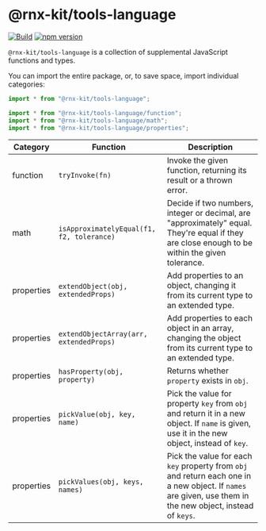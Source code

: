 # @rnx-kit/tools-language

[![Build](https://github.com/microsoft/rnx-kit/actions/workflows/build.yml/badge.svg)](https://github.com/microsoft/rnx-kit/actions/workflows/build.yml)
[![npm version](https://img.shields.io/npm/v/@rnx-kit/tools-language)](https://www.npmjs.com/package/@rnx-kit/tools-language)

`@rnx-kit/tools-language` is a collection of supplemental JavaScript functions
and types.

You can import the entire package, or, to save space, import individual
categories:

```typescript
import * from "@rnx-kit/tools-language";

import * from "@rnx-kit/tools-language/function";
import * from "@rnx-kit/tools-language/math";
import * from "@rnx-kit/tools-language/properties";
```

<!-- The following table can be updated by running `yarn update-readme` -->
<!-- @rnx-kit/api start -->



| Category   | Function                                  | Description                                                                                                                                                 |
| ---------- | ----------------------------------------- | ----------------------------------------------------------------------------------------------------------------------------------------------------------- |
| function   | `tryInvoke(fn)`                           | Invoke the given function, returning its result or a thrown error.                                                                                          |
| math       | `isApproximatelyEqual(f1, f2, tolerance)` | Decide if two numbers, integer or decimal, are "approximately" equal. They're equal if they are close enough to be within the given tolerance.              |
| properties | `extendObject(obj, extendedProps)`        | Add properties to an object, changing it from its current type to an extended type.                                                                         |
| properties | `extendObjectArray(arr, extendedProps)`   | Add properties to each object in an array, changing the object from its current type to an extended type.                                                   |
| properties | `hasProperty(obj, property)`              | Returns whether `property` exists in `obj`.                                                                                                                 |
| properties | `pickValue(obj, key, name)`               | Pick the value for property `key` from `obj` and return it in a new object. If `name` is given, use it in the new object, instead of `key`.                 |
| properties | `pickValues(obj, keys, names)`            | Pick the value for each `key` property from `obj` and return each one in a new object. If `names` are given, use them in the new object, instead of `keys`. |

<!-- @rnx-kit/api end -->
